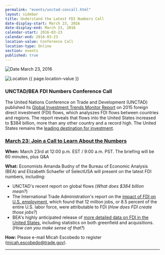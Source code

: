 ```yaml
---
permalink: "events/unctad-concall.html"
layout: sidebar
title: Understand the Latest FDI Numbers Call
date-display-start: March 23, 2016
date-display-end: March 23, 2016
calendar-start: 2016-03-23
calendar-end: 2016-03-23
location-value: Conference Call
location-type: Online
section: events
published: true
---
```



![Date](https://google.github.io/material-design-icons/action/svg/design/ic_event_24px.svg "Date") March 23, 2016

![Location](http://google.github.io/material-design-icons/social/svg/design/ic_location_city_24px.svg "Location") {{ page.location-value }}

### UNCTAD/BEA FDI Numbers Conference Call

The United Nations Conference on Trade and Development (UNCTAD) published its [Global Investment Trends Monitor Report](http://unctad.org/en/PublicationsLibrary/webdiaeia2016d1_en.pdf) on 2015 foreign direct investment (FDI) flows, which analyszes FDI flows between countries and regions. The report reveals that flows into the United States increased to $384 billion, more than any other country and a record high. The United States remains the [leading destination for investment](http://blog.trade.gov/2016/03/03/new-report-global-fdi-flows-show-continued-confidence-in-u-s-economy/).


### [March 23: Join a Call to Learn About the Numbers](mailto:micah.escobedo@trade.gov?Subject=UNCTAD%20Numbers%20Call%20Registration)

**When:** March 23rd at 12:00 p.m. EST / 9:00 a.m. PST. The briefing will be 60 minutes, plus Q&A

**What:** Economists Amanda Budny of the Bureau of Economic Analysis (BEA) and Elizabeth Schaefer of SelectUSA will present on the latest FDI numbers, including:

* UNCTAD's recent report on global flows (_What does $384 billion mean?_)
* The International Trade Administration's report on the [impact of FDI on U.S. employment](http://blog.trade.gov/2016/02/24/new-study-how-important-is-fdi-to-the-u-s-economy/), which found that 12 million jobs, or 8.5 percent of the entire U.S. labor force, were attributable to FDI (_How does FDI create those jobs?_)
* BEA's highly anticipated release of [more detailed data on FDI in the United States](http://blog.trade.gov/2015/12/03/u-s-remains-no-1-choice-for-foreign-investment-new-stats-released/), including statistics on both greenfield and acquisitions. (_How can you make sense of that?_)

**How:**  Please e-mail Micah Escobedo to register ([micah.escobedo@trade.gov](mailto:micah.escobedo@trade.gov?Subject=UNCTAD%20Numbers%20Call%20Registration)).

---
